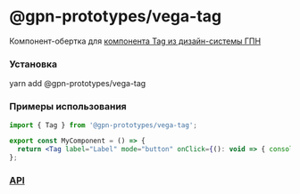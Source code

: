 # @gpn-prototypes/vega-tag

Компонент-обертка для [компонента Tag из дизайн-системы ГПН](https://ui-kit.gpn.vercel.app/?path=/story/components-tag--playground)

### Установка

yarn add @gpn-prototypes/vega-tag

### Примеры использования

```jsx
import { Tag } from '@gpn-prototypes/vega-tag';

export const MyComponent = () => {
  return <Tag label="Label" mode="button" onClick={(): void => { console.log('Tag') }} />;
};
```

### [API](https://ui-kit.gpn.vercel.app/?path=/docs/components-tag--playground)
